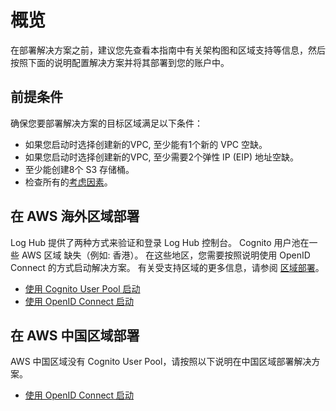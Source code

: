 # 概览

在部署解决方案之前，建议您先查看本指南中有关架构图和区域支持等信息，然后按照下面的说明配置解决方案并将其部署到您的账户中。

## 前提条件

确保您要部署解决方案的目标区域满足以下条件：

- 如果您启动时选择创建新的VPC, 至少能有1个新的 VPC 空缺。
- 如果您启动时选择创建新的VPC, 至少需要2个弹性 IP (EIP) 地址空缺。
- 至少能创建8个 S3 存储桶。
- 检查所有的[考虑因素](../considerations.md)。

## 在 AWS 海外区域部署
Log Hub 提供了两种方式来验证和登录 Log Hub 控制台。 Cognito 用户池在一些 AWS 区域
缺失（例如: 香港）。 在这些地区，您需要按照说明使用 OpenID Connect 的方式启动解决方案。
有关受支持区域的更多信息，请参阅 [区域部署](../considerations.md)。

* [使用 Cognito User Pool 启动](./with-cognito.md)
* [使用 OpenID Connect 启动](./with-oidc.md)

## 在 AWS 中国区域部署
AWS 中国区域没有 Cognito User Pool，请按照以下说明在中国区域部署解决方案。

* [使用 OpenID Connect 启动](./with-oidc.md)
